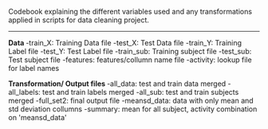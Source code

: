 Codebook explaining the different variables used and any transformations applied in scripts for data cleaning project.

-----
<B> Data </B>
-train_X: Training Data file
-test_X: Test Data file
-train_Y: Training Label file
-test_Y: Test Label file
-train_sub: Training subject file
-test_sub: Test subject file
-features: features/collumn name file
-activity: lookup file for label names

<b> Transformation/ Output files </B>
-all_data: test and train data merged
-all_labels: test and train labels merged
-all_sub: test and train subjects merged
-full_set2: final output file
-meansd_data: data with only mean and std deviation collumns
-summary: mean for all subject, activity combination on 'meansd_data'
